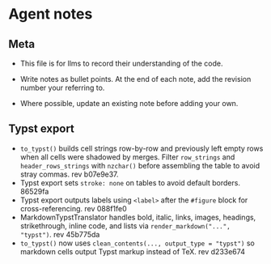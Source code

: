 
# Agent notes

## Meta

* This file is for llms to record their understanding of the code.

* Write notes as bullet points. At the end of each note, add the revision number
your referring to.

* Where possible, update an existing note before adding your own.

## Typst export

* `to_typst()` builds cell strings row-by-row and previously left empty rows when all cells were shadowed by merges. Filter `row_strings` and `header_rows_strings` with `nzchar()` before assembling the table to avoid stray commas. rev b07e9e37.
* Typst export sets `stroke: none` on tables to avoid default borders. 86529fa
* Typst export outputs labels using `<label>` after the `#figure` block for cross-referencing. rev 088f1fe0
* MarkdownTypstTranslator handles bold, italic, links, images, headings, strikethrough, inline code, and lists via `render_markdown("...", "typst")`. rev 45b775da
* `to_typst()` now uses `clean_contents(..., output_type = "typst")` so markdown cells output Typst markup instead of TeX. rev d233e674
